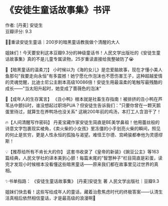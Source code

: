 # 《安徒生童话故事集》书评

作者: [丹麦] 安徒生  
豆瓣评分: 9.3  



📖✨重读安徒生童话｜200岁的暗黑童话教我做个清醒的大人

姐妹们！今天要安利这本豆瓣9.3分的神级童话书！人民文学出版社的《安徒生童话故事集》真的不是儿童专属读物，25岁重读直接给我整破防了😭

🦢【暗黑童话的温柔刀】
小时候以为《海的女儿》是恋爱脑故事，现在才懂小美人鱼那句"我要走向永恒"有多震撼！她宁愿化作泡沫也不愿伤害王子，这种超越爱情的灵魂觉醒，比迪士尼公主剧本高级10086倍！安徒生用最温柔的笔触写最残酷的成长——"当太阳升起时，她变成了蔷薇色的泡沫"

🐧【成年人的生存寓言】
《丑小鸭》根本就是社畜生存指南！被排挤的丑小鸭在芦苇丛中颤抖时，谁没想起过职场PUA？但安徒生告诉我们："只要你曾在一颗天鹅蛋里待过，就算生在养鸭场也没关系" 这碗200年前的鸡汤，本打工人含泪干了！

🔥【人间清醒写作密码】
丹麦宝藏作家安徒生简直是BE美学鼻祖！他用蕾丝般的诗意文字包裹现实棱角，《卖火柴的小女孩》里冻僵的小手划亮火柴的瞬间，照见的何止是贫穷，更是人性永恒的孤独与渴望。难怪王尔德、宫崎骏都奉他为灵感缪斯！

💡【推荐给所有不肯长大的你】
这套书收录了《皇帝的新装》《豌豆公主》等163篇经典，人民文学社的译本美到心颤！每篇末尾的"智慧种子"栏目简直是彩蛋，读完才发现小时候根本没看懂这些暗黑童话——原来我们都在故事里见过世界的真相。

✨书单指路：
《安徒生童话故事集》
[丹麦]安徒生 著
人民文学出版社｜豆瓣9.3

姐妹们快去看！这些写给成年人的童话，藏着治愈焦虑时代的终极答案——认清生活真相后依然相信童话，才是最高级的浪漫啊💫
